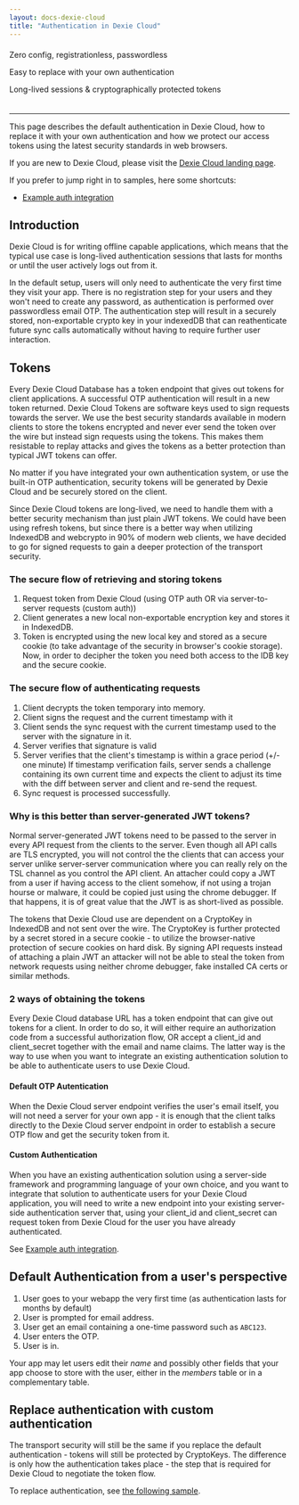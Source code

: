 ```yaml
---
layout: docs-dexie-cloud
title: "Authentication in Dexie Cloud"
---
```

<div class="shoutouts" style="text-align: left; margin: 20px 0 35px 0;">
   <p>Zero config, registrationless, passwordless</p>
   <p>Easy to replace with your own authentication</p>
   <p>Long-lived sessions & cryptographically protected tokens</p>
</div>
<hr/>

This page describes the default authentication in Dexie Cloud, how to replace it with your own authentication and how we protect our access tokens using the latest security standards in web browsers.

If you are new to Dexie Cloud, please visit the [Dexie Cloud landing page](/cloud/).

If you prefer to jump right in to samples, here some shortcuts:

- [Example auth integration](db.cloud.configure()#example-integrate-custom-authentication)

## Introduction

Dexie Cloud is for writing offline capable applications, which means that the typical use case is long-lived authentication sessions that lasts for months or until the user actively logs out from it.

In the default setup, users will only need to authenticate the very first time they visit your app. There is no registration step for your users and they won't need to create any password, as authentication is performed over passwordless email OTP. The authentication step will result in a securely stored, non-exportable crypto key in your indexedDB that can reathenticate future sync calls automatically without having to require further user interaction.

## Tokens

Every Dexie Cloud Database has a token endpoint that gives out tokens for client applications. A successful OTP authentication will result in a new token returned. Dexie Cloud Tokens are software keys used to sign requests towards the server. We use the best security standards available in modern clients to store the tokens encrypted and never ever send the token over the wire but instead sign requests using the tokens. This makes them resistable to replay attacks and gives the tokens as a better protection than typical JWT tokens can offer.

No matter if you have integrated your own authentication system, or use the built-in OTP authentication, security tokens will be generated by Dexie Cloud and be securely stored on the client.

Since Dexie Cloud tokens are long-lived, we need to handle them with a better security mechanism than just plain JWT tokens. We could have been using refresh tokens, but since there is a better way when utilizing IndexedDB and webcrypto in 90% of modern web clients, we have decided to go for signed requests to gain a deeper protection of the transport security.

### The secure flow of retrieving and storing tokens

1. Request token from Dexie Cloud (using OTP auth OR via server-to-server requests (custom auth))
2. Client generates a new local non-exportable encryption key and stores it in IndexedDB.
3. Token is encrypted using the new local key and stored as a secure cookie (to take advantage of the security in browser's cookie storage). Now, in order to decipher the token you need both access to the IDB key and the secure cookie.

### The secure flow of authenticating requests

1. Client decrypts the token temporary into memory.
2. Client signs the request and the current timestamp with it
3. Client sends the sync request with the current timestamp used to the server with the signature in it.
4. Server verifies that signature is valid
5. Server verifies that the client's timestamp is within a grace period (+/- one minute)
   If timestamp verification fails, server sends a challenge containing its own current time and expects the client to adjust its time with the diff between server and client and re-send the request.
6. Sync request is processed successfully.

### Why is this better than server-generated JWT tokens?
Normal server-generated JWT tokens need to be passed to the server in every API request from the clients to the server. Even though all API calls are TLS encrypted, you will not control the the clients that can access your server unlike server-server communication where you can really rely on the TSL channel as you control the API client. An attacher could copy a JWT from a user if having access to the client somehow, if not using a trojan hourse or malware, it could be copied just using the chrome debugger. If that happens, it is of great value that the JWT is as short-lived as possible.

The tokens that Dexie Cloud use are dependent on a CryptoKey in IndexedDB and not sent over the wire. The CryptoKey is further protected by a secret stored in a secure cookie - to utilize the browser-native protection of secure cookies on hard disk. By signing API requests instead of attaching a plain JWT an attacker will not be able to steal the token from network requests using neither chrome debugger, fake installed CA certs or similar methods.

### 2 ways of obtaining the tokens

Every Dexie Cloud database URL has a token endpoint that can give out tokens for a client. In order to do so, it will either require an authorization code from a successful authorization flow, OR accept a client_id and client_secret together with the email and name claims. The latter way is the way to use when you want to integrate an existing authentication solution to be able to authenticate users to use Dexie Cloud.

#### Default OTP Autentication

When the Dexie Cloud server endpoint verifies the user's email itself, you will not need a server for your own app - it is enough that the client talks directly to the Dexie Cloud server endpoint in order to establish a secure OTP flow and get the security token from it.

#### Custom Authentication

When you have an existing authentication solution using a server-side framework and programming language of your own choice, and you want to integrate that solution to authenticate users for your Dexie Cloud application, you will need to write a new endpoint into your existing server-side authentication server that, using your client_id and client_secret can request token from Dexie Cloud for the user you have already authenticated.

See [Example auth integration](db.cloud.configure()#example-integrate-custom-authentication).

## Default Authentication from a user's perspective

1. User goes to your webapp the very first time (as authentication lasts for months by default)
2. User is prompted for email address.
3. User get an email containing a one-time password such as `ABC123`.
4. User enters the OTP.
5. User is in.

Your app may let users edit their *name* and possibly other fields that your app choose to store with the user, either in the *members* table or in a complementary table.

## Replace authentication with custom authentication

The transport security will still be the same if you replace the default authentication - tokens will still be protected by CryptoKeys. The difference is only how the authentication takes place - the step that is required for Dexie Cloud to negotiate the token flow.

To replace authentication, see [the following sample](db.cloud.configure()#example-integrate-custom-authentication).
